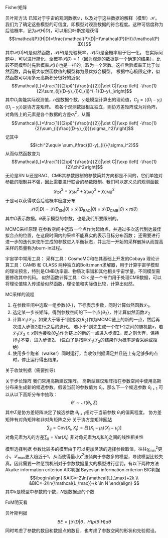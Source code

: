 Fisher矩阵

贝叶斯方法
已知对于宇宙的观测数据$\mathcal{D}$，以及对于这些数据的解释（模型）$\mathcal{H}$。我们为了确定这些模型的可信度，即模型对观测数据的符合程度。这种可信度称为后验概率，记为$\mathcal{P}(H|D)$，可以用贝叶斯定理获得
$$\mathcal{P}(H|D)=\frac{\mathcal{P}(D|H)\mathcal{P}(H)}{\mathcal{P}(D)}$$
其中$\mathcal{P}(D|H)$是似然函数，$\mathcal{P}(H)$是先验概率，$\mathcal{P}(D)$是全概率用于归一化。
在实际问题中，可以进行简化，全概率$\mathcal{P}(D)=1$（因为观测的数据是一个确定的结果），比较不同模型时先验概率$\mathcal{P}(H)$也是一样的，取为一个常数。这样后验概率正比于似然函数，具有最大似然函数值的模型称为最优拟合模型。
根据中心极限定律，似然函数可以用多元高斯积分很好的近似
$$\mathcal{L}=\frac{1}{(2\pi)^{\frac{n}{2}}|\det C|}\exp \left[ -\frac{1}{2}\sum_{ij}(D-y)_{i}C_{ij}^{-1}(D-y)_j\right]$$
其中$D_i$势能实际观测值，$n$是数据个数，$y_i$是模型计算出的理论值，$C_{ij}=\langle(D_i-y_i)(D_j-y_j)\rangle$是协方差矩阵。
若各个观测数据相互独立，则协方差矩阵成为对角阵，对角线上的元素是各个数据的方差$\sigma_i^2$，从而
$$\mathcal{L}=\frac{1}{(2\pi)^{\frac{n}{2}}|\det C|}\exp \left[ -\frac{1}{2}\sum_{i}\frac{(D-y)_{i}}{\sigma_i^2}\right]$$
记其中
$$\chi^2\equiv \sum_i\frac{(D-y)_{i}}{\sigma_i^2}$$
从而似然函数变为
$$\mathcal{L}=\frac{1}{(2\pi)^{\frac{n}{2}}|\det C|}\exp \left[ -\frac{1}{2}\chi^2\right]$$
无论是SN Ia还是BAO、CMB其参数限制的参数简并方向都是不同的，它们单独对参数的限制并不强，因此需要进行联合的参数限制。我们可以定义总的观测函数
$$\chi^2_\text{tot}=\chi^2_\text{SN}+\chi^2_\text{BAO}+\chi^2_\text{CMB}$$
于是可以获得联合后验概率密度分布
$$\mathcal{P}(\theta|D)=\mathcal{L}(D_\text{SN}|\theta)\times\mathcal{L}(D_\text{BAO}|\theta)\times\mathcal{L}(D_\text{CMB}|\theta)\times\pi(\theta)$$
其中$D$表示数据。$\theta$表示模型的参数，也是我们所要限制的。

MCMC采样原理
在参数空间中选取一个点作为起始点，并通过多次迭代到达最佳拟合点的位置，在这段时间内的采样不能真实的表示目标分布函数；
还需要进行进一步的迭代来使所生成的参数进入平衡状态，并且把一开始的采样删掉从而提高采样的质量称为burn-in过程。

宇宙学中常用工具：
采样工具：CosmoMC和在其基础上开发的Cobaya
理论计算工具：CAMB 和 CLASS 两种独立的Boltzmann求解器，用于计算宇宙学模型的理论预言，特别是CMB功率谱、物质功率谱和其他相关宇宙学量。不同模型需要修改其中代码。
似然函数计算工具：Clik 是一个专门用于处理CMB数据，可以将理论值输入传递给似然函数，理论值和实际值比较，计算出似然。


MC采样的流程
1. 在参数空间中选取一组参数$\{\theta_1\}$，下标表示步数，同时计算似然函数$\mathcal{L_1}$。
2. 选定某一步长矩阵，得到参数空间的下一个点$\{ \theta_2 \}$，并计算似然函数$\mathcal{L_2}$
3. 计算$\mathcal{L_1}/\mathcal{L_2}$，如果大于等于1则接收$\{\theta_2\}$作为MCMC链上的新的一点，然后再次进入步骤2进行之后的迭代。
   若小于1则先生成一个在1-2之间的随机数$x$，若$\mathcal{L_1}/\mathcal{L_2}\geq x$则也接收$\{\theta_2\}$作为链上的新的一点进入步骤2。反之则舍弃，保持$\{\theta_1\}$不变，进入步骤2。
   (说白了是按照$\mathcal{L_1}/\mathcal{L_2}$的结果作为概率是否采纳或拒绝)
4. 使用多个跑者（walker）同时运行，当收敛判据满足并且链上有足够多的点时，停止运行得出结果。

关于收敛判据（需要推导）

关于步长矩阵
我们常用高斯建议矩阵。
高斯型建议矩阵指在参数空间中使用高斯分布来生成新的候选参数。假设当前的参数值为 $\theta_t$，那么下一个候选参数 $\theta_{t+1}$ 可以从以下高斯分布中抽取： 
$$ \theta' \sim \mathcal{N}(\theta_t, \Sigma) $$
其中$\Sigma$是协方差矩阵决定了候选参数 $\theta_{t+1}$相对于当前参数 $\theta_{t}$的偏离程度。
协方差矩阵有对角矩阵和非对角矩阵之分
关于协方差矩阵[网站](http://saili.science/covariance/#:~:text=%E5%9C%A8%E7%BB%9F%E8%AE%A1%E5%AD%A6%E4%B8%8E%E6%A6%82%E7%8E%87%E8%AE%BA%E4%B8%AD%EF%BC%8C%E5%8D%8F%E6%96%B9%E5%B7%AE%E7%9F%A9%E9%98%B5%EF%BC%88%E4%B9%9F%E7%A7%B0%E7%A6%BB%E5%B7%AE%E7%9F%A9%E9%98%B5%E3%80%81%E6%96%B9%E5%B7%AE-%E5%8D%8F%E6%96%B9%E5%B7%AE%E7%9F%A9%E9%98%B5%EF%BC%89%E6%98%AF%E4%B8%80%E4%B8%AA%E7%9F%A9%E9%98%B5%EF%BC%8C%E5%85%B6%20i%2C%20j%20%E4%BD%8D%E7%BD%AE%E7%9A%84%E5%85%83%E7%B4%A0%E6%98%AF%E7%AC%AC,i%20%E4%B8%AA%E4%B8%8E%E7%AC%AC%20j%20%E4%B8%AA%E9%9A%8F%E6%9C%BA%E5%90%91%E9%87%8F%EF%BC%88%E5%8D%B3%E9%9A%8F%E6%9C%BA%E5%8F%98%E9%87%8F%E6%9E%84%E6%88%90%E7%9A%84%E5%90%91%E9%87%8F%EF%BC%89%E4%B9%8B%E9%97%B4%E7%9A%84%E5%8D%8F%E6%96%B9%E5%B7%AE%E3%80%82)
$$
\sum_{ij}=\text{Cov}(X_i,X_j)=E[(X_i-\mu_i)(X_j-\mu_j)]
$$
对角元素为$X_i$的方差$\sum_{ij}=\text{Var}(X_i)$
非对角元素为$X_i$和$X_j$之间的线性相关性


模型选择判据
参数比较多的模型由于可以更加灵活的选择参数取值，往往$\chi^2_{\min}$更小，$\mathcal{L}_{\max}$更大趋近于1，从而使得最小$\chi^2$法倾向于参数多的模型，导致模型比较失真。因此需要一种惩罚机制对于参数数据量大的模型进行惩罚。有以下两种方法
Akaike information criterion AIC判据
Bayesian information criterion BIC判据
$$\begin{align}
&AIC=-2\ln{\mathcal{L}_\max}+2k \\
&BIC=-2\ln{\mathcal{L_\max}}+k \ln N
\end{align}
$$
其中$k$是模型中参数的个数，$N$是数据点的个数

FoM明天看

贝叶斯判据
$$
BE=\int \mathcal{L}(D|\theta，H)p(\theta|H)d \theta
$$
同时考虑了参数的数目和数据点的数目，也考虑了参数空间的形状和先验假设。


